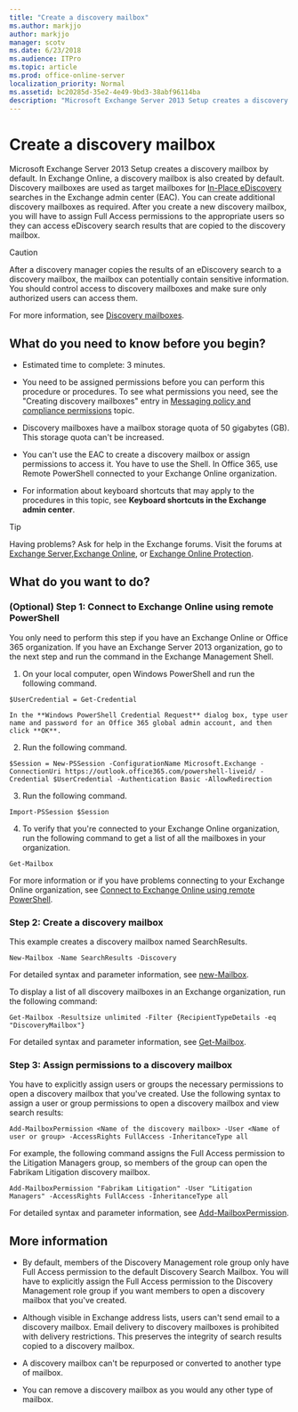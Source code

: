 ```yaml
---
title: "Create a discovery mailbox"
ms.author: markjjo
author: markjjo
manager: scotv
ms.date: 6/23/2018
ms.audience: ITPro
ms.topic: article
ms.prod: office-online-server
localization_priority: Normal
ms.assetid: bc20285d-35e2-4e49-9bd3-38abf96114ba
description: "Microsoft Exchange Server 2013 Setup creates a discovery mailbox by default. In Exchange Online, a discovery mailbox is also created by default. Discovery mailboxes are used as target mailboxes for In-Place eDiscovery searches in the Exchange admin center (EAC). You can create additional discovery mailboxes as required. After you create a new discovery mailbox, you will have to assign Full Access permissions to the appropriate users so they can access eDiscovery search results that are copied to the discovery mailbox."
---
```


# Create a discovery mailbox

Microsoft Exchange Server 2013 Setup creates a discovery mailbox by default. In Exchange Online, a discovery mailbox is also created by default. Discovery mailboxes are used as target mailboxes for [In-Place eDiscovery](in-place-ediscovery.md) searches in the Exchange admin center (EAC). You can create additional discovery mailboxes as required. After you create a new discovery mailbox, you will have to assign Full Access permissions to the appropriate users so they can access eDiscovery search results that are copied to the discovery mailbox. 
  
> [!CAUTION]
> After a discovery manager copies the results of an eDiscovery search to a discovery mailbox, the mailbox can potentially contain sensitive information. You should control access to discovery mailboxes and make sure only authorized users can access them. 
  
For more information, see [Discovery mailboxes](in-place-ediscovery.md#discmbxs).
  
## What do you need to know before you begin?

- Estimated time to complete: 3 minutes.
    
- You need to be assigned permissions before you can perform this procedure or procedures. To see what permissions you need, see the "Creating discovery mailboxes" entry in [Messaging policy and compliance permissions](http://technet.microsoft.com/library/ec4d3b9f-b85a-4cb9-95f5-6fc149c3899b.aspx) topic. 
    
- Discovery mailboxes have a mailbox storage quota of 50 gigabytes (GB). This storage quota can't be increased.
    
- You can't use the EAC to create a discovery mailbox or assign permissions to access it. You have to use the Shell. In Office 365, use Remote PowerShell connected to your Exchange Online organization.
    
- For information about keyboard shortcuts that may apply to the procedures in this topic, see **Keyboard shortcuts in the Exchange admin center**.
    
> [!TIP]
> Having problems? Ask for help in the Exchange forums. Visit the forums at [Exchange Server](https://go.microsoft.com/fwlink/p/?linkId=60612),[Exchange Online](https://go.microsoft.com/fwlink/p/?linkId=267542), or [Exchange Online Protection](https://go.microsoft.com/fwlink/p/?linkId=285351). 
  
## What do you want to do?

### (Optional) Step 1: Connect to Exchange Online using remote PowerShell

You only need to perform this step if you have an Exchange Online or Office 365 organization. If you have an Exchange Server 2013 organization, go to the next step and run the command in the Exchange Management Shell.
  
1. On your local computer, open Windows PowerShell and run the following command.
    
  ```
  $UserCredential = Get-Credential
  ```

    In the **Windows PowerShell Credential Request** dialog box, type user name and password for an Office 365 global admin account, and then click **OK**.
    
2. Run the following command.
    
  ```
  $Session = New-PSSession -ConfigurationName Microsoft.Exchange -ConnectionUri https://outlook.office365.com/powershell-liveid/ -Credential $UserCredential -Authentication Basic -AllowRedirection
  ```

3. Run the following command.
    
  ```
  Import-PSSession $Session
  ```

4. To verify that you're connected to your Exchange Online organization, run the following command to get a list of all the mailboxes in your organization.
    
  ```
  Get-Mailbox
  ```

For more information or if you have problems connecting to your Exchange Online organization, see [Connect to Exchange Online using remote PowerShell](https://go.microsoft.com/fwlink/p/?LinkId=517283).
  
### Step 2: Create a discovery mailbox

This example creates a discovery mailbox named SearchResults.
  
```
New-Mailbox -Name SearchResults -Discovery 
```

For detailed syntax and parameter information, see [new-Mailbox](http://technet.microsoft.com/library/42dbb25a-0b23-4775-ae15-7af62c089565.aspx).
  
To display a list of all discovery mailboxes in an Exchange organization, run the following command:
  
```
Get-Mailbox -Resultsize unlimited -Filter {RecipientTypeDetails -eq "DiscoveryMailbox"}
```

For detailed syntax and parameter information, see [Get-Mailbox](http://technet.microsoft.com/library/8a5a6eb9-4a75-47f9-ae3b-a3ba251cf9a8.aspx).
  
### Step 3: Assign permissions to a discovery mailbox

You have to explicitly assign users or groups the necessary permissions to open a discovery mailbox that you've created. Use the following syntax to assign a user or group permissions to open a discovery mailbox and view search results:
  
```
Add-MailboxPermission <Name of the discovery mailbox> -User <Name of user or group> -AccessRights FullAccess -InheritanceType all

```

For example, the following command assigns the Full Access permission to the Litigation Managers group, so members of the group can open the Fabrikam Litigation discovery mailbox.
  
```
Add-MailboxPermission "Fabrikam Litigation" -User "Litigation Managers" -AccessRights FullAccess -InheritanceType all

```

For detailed syntax and parameter information, see [Add-MailboxPermission](http://technet.microsoft.com/library/a9aacbf5-5e6c-47ef-95d6-e24547e95d01.aspx).
  
## More information

- By default, members of the Discovery Management role group only have Full Access permission to the default Discovery Search Mailbox. You will have to explicitly assign the Full Access permission to the Discovery Management role group if you want members to open a discovery mailbox that you've created.
    
- Although visible in Exchange address lists, users can't send email to a discovery mailbox. Email delivery to discovery mailboxes is prohibited with delivery restrictions. This preserves the integrity of search results copied to a discovery mailbox.
    
- A discovery mailbox can't be repurposed or converted to another type of mailbox.
    
- You can remove a discovery mailbox as you would any other type of mailbox.
    

